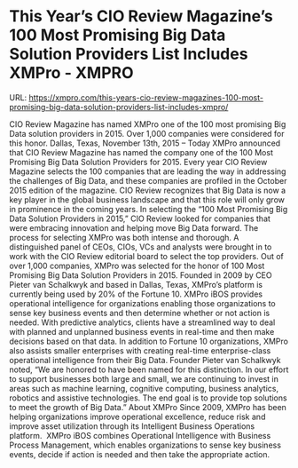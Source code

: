 # This Year’s CIO Review Magazine’s 100 Most Promising Big Data Solution Providers List Includes XMPro - XMPRO

URL: https://xmpro.com/this-years-cio-review-magazines-100-most-promising-big-data-solution-providers-list-includes-xmpro/

CIO Review Magazine has named XMPro one of the 100 most promising Big Data solution providers in 2015. Over 1,000 companies were considered for this honor.
Dallas, Texas, November 13th, 2015 – Today XMPro announced that CIO Review Magazine has named the company one of the 100 Most Promising Big Data Solution Providers for 2015. Every year CIO Review Magazine selects the 100 companies that are leading the way in addressing the challenges of Big Data, and these companies are profiled in the October 2015 edition of the magazine.
CIO Review recognizes that Big Data is now a key player in the global business landscape and that this role will only grow in prominence in the coming years. In selecting the “100 Most Promising Big Data Solution Providers in 2015,” CIO Review looked for companies that were embracing innovation and helping move Big Data forward.
The process for selecting XMPro was both intense and thorough. A distinguished panel of CEOs, CIOs, VCs and analysts were brought in to work with the CIO Review editorial board to select the top providers. Out of over 1,000 companies, XMPro was selected for the honor of 100 Most Promising Big Data Solution Providers in 2015.
Founded in 2009 by CEO Pieter van Schalkwyk and based in Dallas, Texas, XMPro’s platform is currently being used by 20% of the Fortune 10. XMPro iBOS provides operational intelligence for organizations enabling those organizations to sense key business events and then determine whether or not action is needed. With predictive analytics, clients have a streamlined way to deal with planned and unplanned business events in real-time and then make decisions based on that data. In addition to Fortune 10 organizations, XMPro also assists smaller enterprises with creating real-time enterprise-class operational intelligence from their Big Data.
Founder Pieter van Schalkwyk noted, “We are honored to have been named for this distinction. In our effort to support businesses both large and small, we are continuing to invest in areas such as machine learning, cognitive computing, business analytics, robotics and assistive technologies. The end goal is to provide top solutions to meet the growth of Big Data.”
About XMPro
Since 2009, XMPro has been helping organizations improve operational excellence, reduce risk and improve asset utilization through its Intelligent Business Operations platform.  XMPro iBOS combines Operational Intelligence with Business Process Management, which enables organizations to sense key business events, decide if action is needed and then take the appropriate action. 